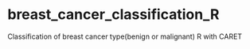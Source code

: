 # breast_cancer_classification_R
Classification of breast cancer type(benign or malignant) R with CARET
